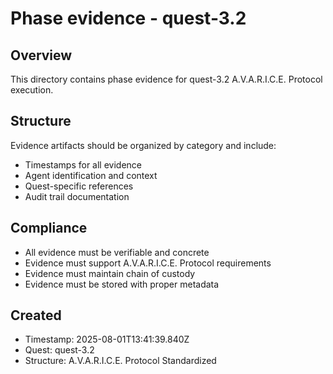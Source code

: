 # Phase evidence - quest-3.2

## Overview
This directory contains phase evidence for quest-3.2 A.V.A.R.I.C.E. Protocol execution.

## Structure
Evidence artifacts should be organized by category and include:
- Timestamps for all evidence
- Agent identification and context
- Quest-specific references
- Audit trail documentation

## Compliance
- All evidence must be verifiable and concrete
- Evidence must support A.V.A.R.I.C.E. Protocol requirements
- Evidence must maintain chain of custody
- Evidence must be stored with proper metadata

## Created
- Timestamp: 2025-08-01T13:41:39.840Z
- Quest: quest-3.2
- Structure: A.V.A.R.I.C.E. Protocol Standardized
